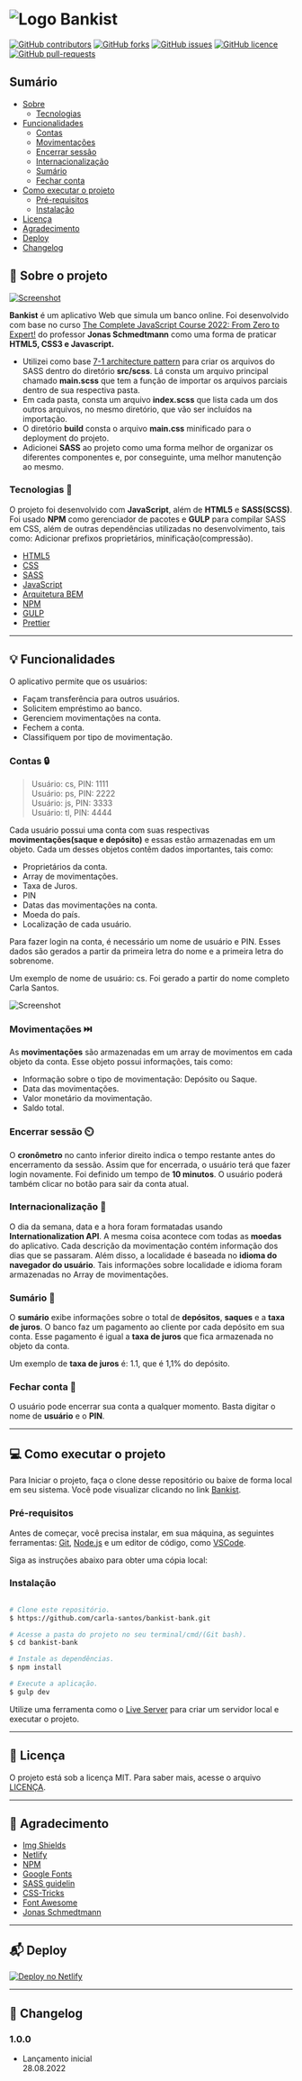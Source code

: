 # ![Logo](https://github.com/carla-santos/bankist-bank/blob/main/img/logo.png) Bankist

[![GitHub contributors](https://img.shields.io/github/contributors/carla-santos/bankist-bank?color=blue&label=Colaboradores&style=for-the-badge)](https://github.com/carla-santos/bankist-bank/graphs/contributors)
[![GitHub forks](https://img.shields.io/github/forks/carla-santos/bankist-bank?color=green&style=for-the-badge)](https://github.com/carla-santos/bankist-bank/network/members)
[![GitHub issues](https://img.shields.io/github/issues/carla-santos/bankist-bank?color=red&style=for-the-badge)](https://github.com/carla-santos/bankist-bank/issues)
[![GitHub licence](https://img.shields.io/github/license/carla-santos/bankist-bank?color=black&label=Licen%C3%A7a&style=for-the-badge)](https://github.com/carla-santos/bankist-bank/blob/main/LICENSE)
[![GitHub pull-requests](https://img.shields.io/github/issues-pr/carla-santos/bankist-bank?color=pink&style=for-the-badge)](https://github.com/carla-santos/bankist-bank/pulls)

## Sumário

- [Sobre](#sobre-o-projeto)
   - [Tecnologias](#tecnologias) 
- [Funcionalidades](#funcionalidades)
   - [Contas](#contas)
   - [Movimentações](#movimentacoes)
   - [Encerrar sessão](#encerrar-sessao)
   - [Internacionalização](#internacionalizacao)
   - [Sumário](#sumario)
   - [Fechar conta](#fechar-conta)
- [Como executar o projeto](#como-executar-o-projeto)
   - [Pré-requisitos](#pre-requisitos)
   - [Instalação](#instalacao)    
- [Licença](#licenca)
- [Agradecimento](#agradecimento)
- [Deploy](#deploy)
- [Changelog](#changelog) 

## :green_book: Sobre o projeto <a name = "sobre-o-projeto"></a>

[![Screenshot](https://github.com/carla-santos/bankist-bank/blob/main/img/screenshot-1.png)](https://bankist-carla-santos.netlify.app/)

**Bankist** é um aplicativo Web que simula um banco online. Foi desenvolvido com base no curso [The Complete JavaScript Course 2022: From Zero to Expert!](https://www.udemy.com/course/the-complete-javascript-course/)
do professor **Jonas Schmedtmann** como uma forma de praticar **HTML5, CSS3 e Javascript.**

- Utilizei como base [7-1 architecture pattern](https://github.com/KittyGiraudel/sass-boilerplate) para criar os arquivos do SASS dentro do diretório **src/scss**. Lá consta um arquivo principal chamado **main.scss** que tem a função de importar os arquivos parciais dentro de sua respectiva pasta.
- Em cada pasta, consta um arquivo **index.scss** que lista cada um dos outros arquivos, no mesmo diretório, que vão ser incluídos na importação.
- O diretório **build** consta o arquivo **main.css** minificado para o deployment do projeto.
- Adicionei **SASS** ao projeto como uma forma melhor de organizar os diferentes componentes e, por conseguinte, uma melhor manutenção ao mesmo.

### Tecnologias <a name = "tecnologias"></a> :wrench:

O projeto foi desenvolvido com **JavaScript**, além de **HTML5** e **SASS(SCSS)**. Foi usado **NPM** como gerenciador de pacotes e **GULP** para compilar SASS em CSS, 
além de outras dependências utilizadas no desenvolvimento, tais como: Adicionar prefixos proprietários, minificação(compressão).

- [HTML5](https://developer.mozilla.org/pt-BR/docs/Web/HTML)
- [CSS](https://developer.mozilla.org/pt-BR/docs/Web/CSS)
- [SASS](https://sass-lang.com/)
- [JavaScript](https://developer.mozilla.org/pt-BR/docs/Web/JavaScript)
- [Arquitetura BEM](http://getbem.com/)
- [NPM](https://www.npmjs.com/)
- [GULP](https://gulpjs.com/)
- [Prettier](https://prettier.io/)

---

## 💡 Funcionalidades <a name = "funcionalidades"></a>

O aplicativo permite que os usuários:

*   Façam transferência para outros usuários.
*   Solicitem empréstimo ao banco.
*   Gerenciem movimentações na conta.
*   Fechem a conta.
*  Classifiquem por tipo de movimentação.

### Contas <a name = "contas"></a> 🔒

> Usuário: cs, PIN: 1111<br>
> Usuário: ps, PIN: 2222<br>
> Usuário: js, PIN: 3333<br>
> Usuário: tl, PIN: 4444

Cada usuário possui uma conta com suas respectivas **movimentações(saque e depósito)** e essas estão armazenadas em um objeto. 
Cada um desses objetos contêm dados importantes, tais como:

* Proprietários da conta.
* Array de movimentações.
* Taxa de Juros.
* PIN
* Datas das movimentações na conta.
* Moeda do país.
* Localização de cada usuário.

Para fazer login na conta, é necessário um nome de usuário e PIN. Esses dados são gerados a partir da primeira letra do nome e a primeira letra do sobrenome. 

Um exemplo de nome de usuário: cs. Foi gerado a partir do nome completo Carla Santos.

![Screenshot](https://github.com/carla-santos/bankist-bank/blob/main/img/screenshot-2.png)

### Movimentações <a name = "movimentacoes"></a> ⏭️

As **movimentações** são armazenadas em um array de movimentos em cada objeto da conta. Esse objeto possui informações, tais como:

* Informação sobre o tipo de movimentação: Depósito ou Saque.
* Data das movimentações.
* Valor monetário da movimentação.
* Saldo total.

### Encerrar sessão <a name = "encerrar-sessao"></a> ⏲️

O **cronômetro** no canto inferior direito indica o tempo restante antes do encerramento da sessão. Assim que for encerrada, o usuário terá que fazer login novamente.
Foi definido um tempo de **10 minutos**.
O usuário poderá também clicar no botão para sair da conta atual.

### Internacionalização <a name = "internacionalizacao"></a> 💱

O dia da semana, data e a hora foram formatadas usando **Internationalization API**. A mesma coisa acontece com todas as **moedas** do aplicativo. 
Cada descrição da movimentação contém informação dos dias que se passaram. Além disso, a localidade é baseada no **idioma do navegador do usuário**.
Tais informações sobre localidade e idioma foram armazenadas no Array de movimentações. 

### Sumário <a name = "sumario"></a> 📇 

O **sumário** exibe informações sobre o total de **depósitos**, **saques** e a **taxa de juros**. O banco faz um pagamento ao cliente por cada depósito em sua conta.
Esse pagamento é igual a **taxa de juros** que fica armazenada no objeto da conta.

Um exemplo de **taxa de juros** é: 1.1, que é 1,1% do depósito.

### Fechar conta <a name = "fechar-conta"></a> 🔐

O usuário pode encerrar sua conta a qualquer momento. Basta digitar o nome de **usuário** e o **PIN**.

---

## :computer: Como executar o projeto <a name = "como-executar-o-projeto"></a>

Para Iniciar o projeto, faça o clone desse repositório ou baixe de forma local em seu sistema. 
Você pode visualizar clicando no link [Bankist](https://bankist-carla-santos.netlify.app/).

### Pré-requisitos <a name = "pre-requisitos"></a>

Antes de começar, você precisa instalar, em sua máquina, as seguintes ferramentas: [Git](https://git-scm.com/), [Node.js](https://nodejs.org/en/) 
e um editor de código, como [VSCode](https://code.visualstudio.com/).

Siga as instruções abaixo para obter uma cópia local: 

### Instalação <a name = "instalacao"></a>

```bash

# Clone este repositório.
$ https://github.com/carla-santos/bankist-bank.git

# Acesse a pasta do projeto no seu terminal/cmd/(Git bash).
$ cd bankist-bank

# Instale as dependências.
$ npm install

# Execute a aplicação.
$ gulp dev

```
Utilize uma ferramenta como o [Live Server](https://marketplace.visualstudio.com/items?itemName=ritwickdey.LiveServer) para criar um servidor local e executar o projeto.

---

## :pencil: Licença <a name = "licenca"></a>  
 
O projeto está sob a licença MIT. Para saber mais, acesse o arquivo [LICENÇA](https://github.com/carla-santos/bankist-bank/blob/main/LICENSE).

---

## 🚀 Agradecimento <a name = "agradecimento"></a>  

- [Img Shields](https://shields.io)
- [Netlify](https://www.netlify.com/)
- [NPM](https://www.npmjs.com/)
- [Google Fonts](https://fonts.google.com/)
- [SASS guidelin](https://sass-guidelin.es/#architecture)
- [CSS-Tricks](https://css-tricks.com/introducing-sass-modules/)
- [Font Awesome](https://fontawesome.com)
- [Jonas Schmedtmann](https://www.udemy.com/user/jonasschmedtmann/)

---

## 📬 Deploy <a name = "deploy"></a>  

[![Deploy no Netlify](https://www.netlify.com/img/deploy/button.svg)](https://app.netlify.com/sites/bankist-carla-santos/deploys)

---

## :dizzy: Changelog <a name = "changelog"></a>  

### 1.0.0
- Lançamento inicial<br>
28.08.2022

